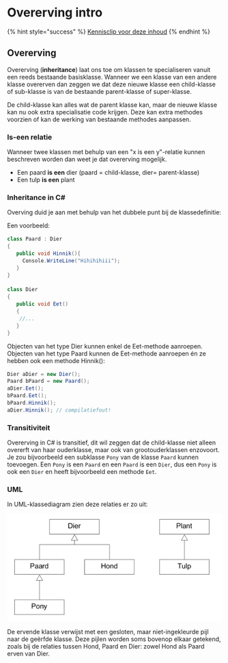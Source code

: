 # Overerving intro

{% hint style="success" %}
[Kennisclip voor deze inhoud](https://youtu.be/jEipgofmIHQ)
{% endhint %}

## Overerving

Overerving \(**inheritance**\) laat ons toe om klassen te specialiseren vanuit een reeds bestaande basisklasse. Wanneer we een klasse van een andere klasse overerven dan zeggen we dat deze nieuwe klasse een child-klasse of sub-klasse is van de bestaande parent-klasse of super-klasse.

De child-klasse kan alles wat de parent klasse kan, maar de nieuwe klasse kan nu ook extra specialisatie code krijgen. Deze kan extra methodes voorzien of kan de werking van bestaande methodes aanpassen.

### Is-een relatie

Wanneer twee klassen met behulp van een "x is een y"-relatie kunnen beschreven worden dan weet je dat overerving mogelijk.

* Een paard **is een** dier \(paard = child-klasse, dier= parent-klasse\)
* Een tulp **is een** plant

### Inheritance in C\#

Overving duid je aan met behulp van het dubbele punt bij de klassedefinitie:

Een voorbeeld:

```csharp
class Paard : Dier
{
   public void Hinnik(){
     Console.WriteLine("Hihihihiii");
   }
}

class Dier
{
   public void Eet()
   {
    //...
   }
}
```

Objecten van het type Dier kunnen enkel de Eet-methode aanroepen. Objecten van het type Paard kunnen de Eet-methode aanroepen én ze hebben ook een methode Hinnik\(\):

```csharp
Dier aDier = new Dier();
Paard bPaard = new Paard();
aDier.Eet();
bPaard.Eet();
bPaard.Hinnik();
aDier.Hinnik(); // compilatiefout!
```

### Transitiviteit

Overerving in C\# is transitief, dit wil zeggen dat de child-klasse niet alleen overerft van haar ouderklasse, maar ook van grootouderklassen enzovoort. Je zou bijvoorbeeld een subklasse `Pony` van de klasse `Paard` kunnen toevoegen. Een `Pony` is een `Paard` en een `Paard` is een `Dier`, dus een `Pony` is ook een `Dier` en heeft bijvoorbeeld een methode `Eet`.

### UML

In UML-klassediagram zien deze relaties er zo uit:

![Voorbeeld UML-klassediagram](../../.gitbook/assets/image%20%2811%29.png)

De ervende klasse verwijst met een gesloten, maar niet-ingekleurde pijl naar de geërfde klasse. Deze pijlen worden soms bovenop elkaar getekend, zoals bij de relaties tussen Hond, Paard en Dier: zowel Hond als Paard erven van Dier.

